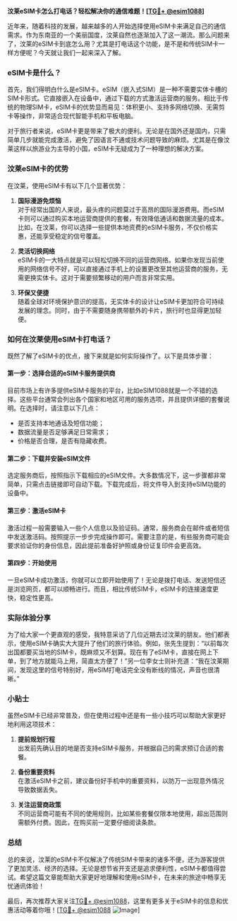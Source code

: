 **汶莱eSIM卡怎么打电话？轻松解决你的通信难题！[[TG💪+ @esim1088](https://t.me/s/esim1088)]**

近年来，随着科技的发展，越来越多的人开始选择使用eSIM卡来满足自己的通信需求。作为东南亚的一个美丽国度，汶莱自然也逐渐加入了这一潮流。那么问题来了，汶莱的eSIM卡到底怎么用？尤其是打电话这个功能，是不是和传统SIM卡一样方便呢？今天就让我们一起来深入了解。

### eSIM卡是什么？

首先，我们得明白什么是eSIM卡。eSIM（嵌入式SIM）是一种不需要实体卡槽的SIM卡形式。它直接嵌入在设备中，通过下载的方式激活运营商的服务。相比于传统的物理SIM卡，eSIM卡的优势显而易见：体积更小、支持多网络切换、无需剪卡等操作，非常适合现代智能手机和平板电脑。

对于旅行者来说，eSIM卡更是带来了极大的便利。无论是在国外还是国内，只需简单几步就能完成激活，避免了因语言不通或技术问题导致的麻烦。尤其是在像汶莱这样以旅游业为主导的小国，eSIM卡无疑成为了一种理想的解决方案。

### 汶莱eSIM卡的优势

在汶莱，使用eSIM卡有以下几个显著优势：

1. **国际漫游免烦恼**  
   对于经常出国的人来说，最头疼的问题莫过于高昂的国际漫游费用。而eSIM卡则可以通过购买本地运营商提供的套餐，有效降低通话和数据流量的成本。比如，在汶莱，你可以选择一些提供本地资费的eSIM卡服务，不仅价格实惠，还能享受稳定的信号覆盖。

2. **灵活切换网络**  
   eSIM卡的一大特点就是可以轻松切换不同的运营商网络。如果你发现当前使用的网络信号不好，可以直接通过手机上的设置更改至其他运营商的服务，无需更换实体卡。这对于需要频繁移动的用户而言非常实用。

3. **环保又便捷**  
   随着全球对环境保护意识的提高，无实体卡的设计让eSIM卡更加符合可持续发展的理念。同时，由于不需要随身携带额外的卡片，旅行时也显得更加轻便。

### 如何在汶莱使用eSIM卡打电话？

既然了解了eSIM卡的优点，接下来就是如何实际操作了。以下是具体步骤：

#### 第一步：选择合适的eSIM卡服务提供商
目前市场上有许多提供eSIM卡服务的平台，比如eSIM1088就是一个不错的选择。这些平台通常会列出各个国家和地区可用的服务选项，并且提供详细的套餐说明。在选择时，请注意以下几点：
- 是否支持本地通话及短信功能；
- 数据流量是否足够满足日常需求；
- 价格是否合理，是否有隐藏收费。

#### 第二步：下载并安装eSIM文件
选定服务商后，按照指示下载相应的eSIM文件。大多数情况下，这一步骤都非常简单，只需点击链接即可自动下载。下载完成后，将文件导入到支持eSIM功能的设备中。

#### 第三步：激活eSIM卡
激活过程一般需要输入一些个人信息以及验证码。通常，服务商会在邮件或者短信中发送激活码。按照提示一步步完成操作即可。需要注意的是，有些服务商可能会要求验证你的身份信息，因此提前准备好护照或身份证复印件会更高效。

#### 第四步：开始使用
一旦eSIM卡成功激活，你就可以立即开始使用了！无论是拨打电话、发送短信还是浏览网页，都可以顺畅进行。而且，相比传统SIM卡，eSIM卡的连接速度更快，稳定性更高。

### 实际体验分享

为了给大家一个更直观的感受，我特意采访了几位近期去过汶莱的朋友。他们都表示，使用eSIM卡确实大大提升了他们的旅行体验。例如，张先生提到：“以前每次出国都要买当地的SIM卡，既麻烦又不划算。现在有了eSIM卡，直接在网上下单，到了地方就能马上用，简直太方便了！”另一位李女士则补充道：“我在汶莱期间，发现这里的信号特别好，用eSIM打电话完全没有断线的情况，声音也很清晰。”

### 小贴士

虽然eSIM卡已经非常普及，但在使用过程中还是有一些小技巧可以帮助大家更好地利用这项技术：

1. **提前规划行程**  
   出发前先确认目的地是否支持eSIM卡服务，并根据自己的需求预订合适的套餐。

2. **备份重要资料**  
   在激活eSIM卡之前，建议备份好手机中的重要资料，以防万一出现意外情况导致数据丢失。

3. **关注运营商政策**  
   不同运营商可能有不同的使用规则，比如某些套餐仅限本地使用，超出范围则需额外付费。因此，在购买前一定要仔细阅读条款。

### 总结

总的来说，汶莱的eSIM卡不仅解决了传统SIM卡带来的诸多不便，还为游客提供了更加灵活、经济的选择。无论是想节省开支还是追求便利性，eSIM卡都值得尝试。希望这篇文章能帮助大家更好地理解和使用eSIM卡，在未来的旅途中畅享无忧通讯体验！

最后，再次推荐大家关注[TG💪+ @esim1088](https://t.me/s/esim1088)，这里有更多关于eSIM卡的信息和优惠活动等着你哦！[[TG💪+ @esim1088](https://t.me/s/esim1088) ![Image](https://i.postimg.cc/4NQfJmqS/Snipaste-2025-05-13-00-14-12.png)]
